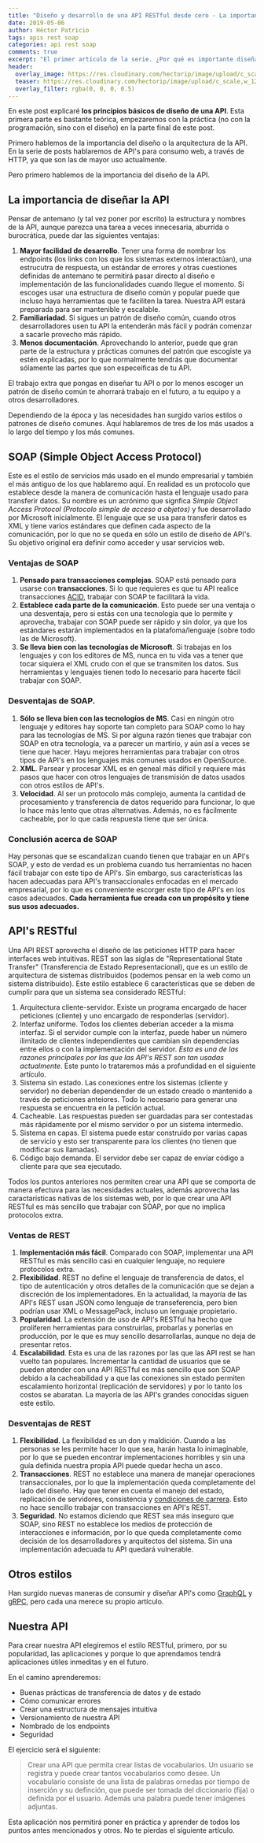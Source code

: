 ```yaml
---
title: "Diseño y desarrollo de una API RESTful desde cero - La importancia de diseñar tu API"
date: 2019-05-06
author: Héctor Patricio
tags: apis rest soap
categories: api rest soap
comments: true
excerpt: "El primer artículo de la serie. ¿Por qué es importante diseñar de antemano tu API?"
header:
  overlay_image: https://res.cloudinary.com/hectorip/image/upload/c_scale,w_1200/v1557201862/edho-pratama-149011-unsplash_jlppci.jpg
  teaser: https://res.cloudinary.com/hectorip/image/upload/c_scale,w_1200/v1557201862/edho-pratama-149011-unsplash_jlppci.jpg
  overlay_filter: rgba(0, 0, 0, 0.5)
---
```


En este post explicaré **los principios básicos de diseño de una API**. Esta primera parte es bastante teórica, empezaremos con la práctica (no con la programación, sino con el diseño) en la parte final de este post.

Primero hablemos de la importancia del diseño o la arquitectura de la API. En la serie de posts hablaremos de API's para consumo web, a través de HTTP, ya que son las de mayor uso actualmente.

Pero primero hablemos de la importancia del diseño de la API.

## La importancia de diseñar la API

Pensar de antemano (y tal vez poner por escrito) la estructura y nombres de la API, aunque parezca una tarea a veces innecesaria, aburrida o burocrática, puede dar las siguientes ventajas:

1. **Mayor facilidad de desarrollo**. Tener una forma de nombrar los endpoints (los links con los que los sistemas externos interactúan), una estrucutra de respuesta, un estándar de errores y otras cuestiones definidas de antemano te permitirá pasar directo al diseño e implementación de las funcionalidades cuando llegue el momento. Si escoges usar una estructura de diseño común y popular puede que incluso haya herramientas que te faciliten la tarea. Nuestra API estará preparada para ser mantenible y escalable.
2. **Familiariadad**. Si sigues un patrón de diseño común, cuando otros desarrolladores usen tu API la entenderán más fácil y podrán comenzar a sacarle provecho más rápido.
3. **Menos documentación**. Aprovechando lo anterior, puede que gran parte de la estructura y prácticas comunes del patrón que escogiste ya estén explicadas, por lo que normalmente tendrás que documentar sólamente las partes que son especeificas de tu API.

El trabajo extra que pongas en diseñar tu API o por lo menos escoger un patrón de diseño común te ahorrará trabajo en el futuro, a tu equipo y a otros desarrolladores.

Dependiendo de la época y las necesidades han surgido varios estilos o patrones de diseño comunes. Aquí hablaremos de tres de los más usados a lo largo del tiempo y los más comunes.

## SOAP (Simple Object Access Protocol)

Este es el estilo de servicios más usado en el mundo empresarial y también el más antiguo de los que hablaremo aquí. En realidad es un protocolo que establece desde la manera de comunicación hasta el lenguaje usado para transferir datos.
Su nombre es un acrónimo que signfica *Simple Object Access Protocol (Protocolo simple de acceso a objetos)* y fue desarrollado por Microsoft inicialmente. El lenguaje que se usa para transferir datos es XML y tiene varios estándares que definen cada aspecto de la comunicación, por lo que no se queda en sólo un estilo de diseño de API's. Su objetivo original era definir como acceder y usar servicios web.

### Ventajas de SOAP

1. **Pensado para transacciones complejas**. SOAP está pensado para usarse con **transacciones**. Si lo que requieres es que tu API realice transacciones [ACID](https://en.wikipedia.org/wiki/ACID_(computer_science)), trabajar con SOAP te facilitará la vida.
2. **Establece cada parte de la comunicación**. Esto puede ser una ventaja o una desventaja, pero si estás con una tecnología que lo permite y aprovecha, trabajar con SOAP puede ser rápido y sin dolor, ya que los estándares estarán implementados en la platafoma/lenguaje (sobre todo las de Microsoft).
3. **Se lleva bien con las tecnologías de Microsoft**. Si trabajas en los lenguajes y con los editores de MS, nunca en tu vida vas a tener que tocar siquiera el XML crudo con el que se transmiten los datos. Sus herramientas y lenguajes tienen todo lo necesario para hacerte fácil trabajar con SOAP.

### Desventajas de SOAP.

1. **Sólo se lleva bien con las tecnologíos de MS**. Casi en ningún otro lenguaje y editores hay soporte tan completo para SOAP como lo hay para las tecnologías de MS. Si por alguna razón tienes que trabajar con SOAP en otra tecnología, va a parecer un martirio, y aún así a veces se tiene que hacer. Hayu mejores herramientas para trabajar con otros tipos de API's en los lenguajes más comunes usados en OpenSource.
2. **XML**. Parsear y procesar XML es en geneal más difícil y requiere más pasos que hacer con otros lenguajes de transmisión de datos usados con otros estilos de API's.
3. **Velocidad**. Al ser un protocolo más complejo, aumenta la cantidad de procesamiento y transferencia de datos requerido para funcionar, lo que lo hace más lento que otras alternativas. Además, no es fácilmente cacheable, por lo que cada respuesta tiene que ser única.

### Conclusión acerca de SOAP

Hay personas que se escandalizan cuando tienen que trabajar en un API's SOAP, y esto de verdad es un problema cuando tus herramientas no hacen fácil trabajar con este tipo de API's. Sin embargo, sus características las hacen adecuadas para API's transaccionales enfocadas en el mercado empresarial, por lo que es conveniente escorger este tipo de API's en los casos adecuados. **Cada herramienta fue creada con un propósito y tiene sus usos adecuados.**

## API's RESTful

Una API REST aprovecha el diseño de las peticiones HTTP para hacer interfaces web intuitivas.
REST son las siglas de "Representational State Transfer" (Transferencia de Estado Representacional), que es un estilo de arquitectura de sistemas distribuidos (podemos pensar en la web como un sistema distribuido). 
Este estilo establece 6 características que se deben de cumplir para que un sistema sea considerado RESTful:

1. Arquitectura cliente-servidor. Existe un programa encargado de hacer peticiones (cliente) y uno encargado de responderlas (servidor).
2. Interfaz uniforme. Todos los clientes deberían acceder a la misma interfaz. Si el servidor cumple con la interfaz, puede haber un número ilimitado de clientes independientes que cambian sin dependencias entre ellos o con la implementación del servidor. *Esta es una de las razones principales por las que las API's REST son tan usadas actualmente.* Este punto lo trataremos más a profundidad en el siguiente artículo.
3. Sistema sin estado. Las conexiones entre los sistemas (cliente y servidor) no deberían dependender de un estado creado o mantenido a través de peticiones anteiores. Todo lo necesario para generar una respuesta se encuentra en la petición actual.
4. Cacheable. Las respuestas pueden ser guardadas para ser contestadas más rápidamente por el mismo servidor o por un sistema intermedio.
5. Sistema en capas. El sistema puede estar construido por varias capas de servicio y esto ser transparente para los clientes (no tienen que modificar sus llamadas).
6. Código bajo demanda. El servidor debe ser capaz de envíar código a cliente para que sea ejecutado.

Todos los puntos anteriores nos permiten crear una API que se comporta de manera efectuva para las necesidades actuales, además aprovecha las caractarísticas nativas de los sistemas web, por lo que crear una API RESTful es más sencillo que trabajar con SOAP, por que no implica protocolos extra.

### Ventas de REST

1. **Implementación más fácil**. Comparado con SOAP, implementar una API RESTful es más sencillo casi en cualquier lenguaje, no requiere protocolos extra.
2. **Flexibilidad**. REST no define el lenguaje de transferencia de datos, el tipo de autenticación y otros detalles de la comunicación que se dejan a discreción de los implementadores. En la actualidad, la mayoría de las API's REST usan JSON como lenguaje de transeferencia, pero bien podrían usar XML o MessagePack, incluso un lenguaje propietario.
3. **Popularidad**. La extensión de uso de API's RESTful ha hecho que proliferen herramientas para construirlas, probarlas y ponerlas en producción, por le que es muy sencillo desarrollarlas, aunque no deja de presentar retos.
4. **Escalabilidad**. Esta es una de las razones por las que las API rest se han vuelto tan populares. Incrementar la cantidad de usuarios que se pueden atender con una API RESTful es más sencillo que son SOAP debido a la cacheabilidad y a que las conexiones sin estado permiten escalamiento horizontal (replicación de servidores) y por lo tanto los costos se abaratan. La mayoría de las API's grandes conocidas siguen este estilo.

### Desventajas de REST

1. **Flexibilidad**. La flexibilidad es un don y maldición. Cuando a las personas se les permite hacer lo que sea, harán hasta lo inimaginable, por lo que se pueden encontrar implementaciones horribles y sin una guía definida nuestra propia API puede quedar hecha un asco.
2. **Transacciones**. REST no establece una manera de manejar operaciones transaccionales, por lo que la implementación queda completamente del lado del diseño. Hay que tener en cuenta el manejo del estado, replicación de servidores, consistencia y [condiciones de carrera](https://es.wikipedia.org/wiki/Condici%C3%B3n_de_carrera). Esto no hace sencillo trabajar con transacciones en API's REST.
3. **Seguridad**. No estamos diciendo que REST sea más inseguro que SOAP, sino REST no establece los medios de protección de interacciones e información, por lo que queda completamente como decisión de los desarrolladores y arquitectos del sistema. Sin una implementación adecuada tu API quedará vulnerable.


## Otros estilos

Han surgido nuevas maneras de consumir y diseñar API's como [GraphQL](https://graphql.org/learn/) y [gRPC](https://grpc.io/), pero cada una merece su propio artículo.

## Nuestra API

Para crear nuestra API elegiremos el estilo RESTful, primero, por su popularidad, las aplicaciones y porque lo que aprendamos tendrá aplicaciones útiles inmeditas y en el futuro.

En el camino aprenderemos:

- Buenas prácticas de transferencia de datos y de estado
- Cómo comunicar errores
- Crear una estructura de mensajes intuitiva
- Versionamiento de nuestra API
- Nombrado de los endpoints
- Seguridad

El ejercicio será el siguiente:

> Crear una API que permita crear listas de vocabularios. Un usuario se registra y puede crear tantos vocabularios como desee. Un vocabulario consiste de una lista de palabras ornedas por tiempo de inserción y su definción, que puede ser tomada del diccionario (fija) o definida por el usuario. Además una palabra puede tener imágenes adjuntas.

Esta aplicación nos permitirá poner en práctica y aprender de todos los puntos antes mencionados y otros. No te pierdas el siguiente artículo.